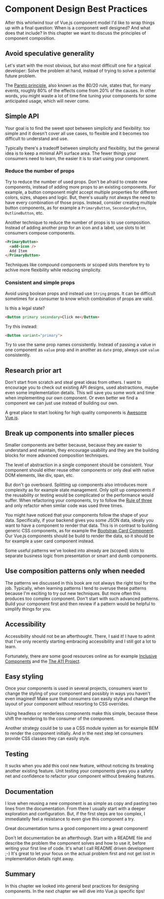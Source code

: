 # Component Design Best Practices

After this whirlwind tour of Vue.js component model I'd like to wrap things up with a final question: When is a component well designed? And what does that include? In this chapter
we want to discuss the principles of component composition.

## Avoid speculative generality

Let's start with the most obvious, but also most difficult one for a typical developer: Solve the problem at hand, instead of trying to solve a potential future problem.

The [Pareto principle](https://en.wikipedia.org/wiki/Pareto_principle), also known as the 80/20 rule, states that, for many events, roughly 80% of the effects come from 20% of the causes.
In other words, you might waste a lot of time fine tuning your components for some anticipated usage, which will never come.

## Simple API

Your goal is to find the sweet spot between simplicity and flexibility: too simple and it doesn't cover all use cases, to flexible and it becomes too difficult to understand and use.

Typically there's a tradeoff between simplicity and flexibility, but the general idea is to keep a minimal API surface area. The fewer things your consumers need to learn, the easier 
it is to start using your component.

### Reduce the number of props

Try to reduce the number of used props. Don't be afraid to create new components, instead of adding more props to an existing components. For example, a button component might accept multiple 
properties for different colors, sizes, shapes and logic. But, there's usually not always the need to have every combination of those props. Instead, consider creating multiple 
button components, as for example a `PrimaryButton`, `SecondaryButton`, `OutlineButton`, etc. 

Another technique to reduce the number of props is to use composition. Instead of adding another prop for an icon and a label, use slots to let consumers compose components.

```html
<PrimaryButton>
  <add-icon />
  Add Item
</PrimaryButton>
```

Techniques like compound components or scoped slots therefore try to achive more flexibility while reducing simplicity.

### Consistent and simple props

Avoid using boolean props and instead use `String` props. It can be difficult sometimes for a consumer to know which combination of props are valid. 

Is this a legal state?

```html
<Button primary secondary>Click me</Button>
```

Try this instead:

```html
<Button variant="primary">
```

Try to use the same prop names consistently. Instead of passing a value in one component as `value` prop and in another as `date` prop, always use `value` consistently.

## Research prior art

Don't start from scratch and steal great ideas from others. I want to encourage you to check out existing API designs, used abstractions, maybe even some implementation details.
This will save you some work and time when implementing our own component. Or even better we find a component we can just use instead of building our own.

A great place to start looking for high quality components is [Awesome Vue.js](https://github.com/vuejs/awesome-vue).

## Break up components into smaller pieces

Smaller components are better because, because they are easier to understand and maintain, they encourage usability and they are the building blocks for more advanced composition techniques.

The level of abstraction in a single component should be consistent. Your component should either reuse other components or only deal with native DOM elements, like div, span, etc.

But don't go overboard. Splitting up components also introduces more complexity as for example state management. Only split up components if the reusability or testing would be complicated or 
the performance would suffer. When refactoring your components, try to follow the [Rule of three](https://en.wikipedia.org/wiki/Rule_of_three_(computer_programming)) and only refactor when similar code
was used three times.

You might have noticed that your components follow the shape of your data. Specifically, if your backend gives you some JSON data, ideally you want to have a component to render that data.
This is in contrast to building generic CSS components, as for example the [Bootstrap Card Component](https://getbootstrap.com/docs/4.0/components/card/). Our Vue.js components should be build to render the data,
so it should be for example a user card component instead. 

Some useful patterns we've looked into already are (scoped) slots to separate business logic from presentation or smart and dumb components.

## Use composition patterns only when needed

The patterns we discussed in this book are not always the right tool for the job. Typically, when learning patterns I tend to overuse these patterns because I'm exciting to try out new techniques. 
But more often this produces too complex component. Don't start with such advanced patterns. Build your component first and then review if a pattern would be helpful to simplify things for you.

## Accessibility

Accessibility should not be an afterthought. There, I said it! I have to admit that I've only recently starting embracing accessibility and I still got a lot to learn.

Fortunately, there are some good resources online as for example [Inclusive Components](https://inclusive-components.design/) and the [The A11 Project](https://a11yproject.com/).

## Easy styling

Once your components is used in several projects, consumers want to change the styling of your component and possibly in ways you haven't even imagined! Make sure that consumers 
can easily style and change the layout of your component without resorting to CSS overrides.

Using headless or renderless components make this simple, because these shift the rendering to the consumer of the component.

Another strategy could be to use a CSS module system as for example BEM to render the component initially. And in the next step let consumers provide CSS classes they can easily style.

## Testing

It sucks when you add this cool new feature, without noticing its breaking another existing feature. Unit testing your components gives you a safety net and confidence to refactor your 
component without breaking features.

## Documentation

I love when reusing a new component is as simple as copy and pasting two lines from the documentation. From there I usually start with a deeper exploration and configuration. But, if the first
steps are too complex, I immediatelly feel a resistance to even give this component a try.

Great documentation turns a good component into a great component!

Don't let documentation be an afterthough. Start with a README file and describe the problem the component solves and how to use it, before writing your first line of code. It's what I call 
README driven development ;-) It's great to let your focus on the actual problem first and not get lost in implementation details right away.

## Summary

In this chapter we looked into general best practices for designing components. In the next chapter we will dive into Vue.js specific tips!